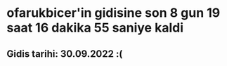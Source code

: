 # ofarukbicer'in gidisine son 8 gun 19 saat 16 dakika 55 saniye kaldi

## Gidis tarihi: 30.09.2022 :(